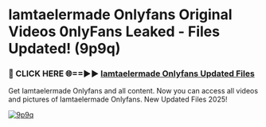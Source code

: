 # Iamtaelermade Onlyfans Original Videos 0nlyFans Leaked - Files Updated! (9p9q)

<h3>🔴 CLICK HERE 🌐==►► <a href="https://tinyurl.com/ehrbuxhb" rel="nofollow">Iamtaelermade Onlyfans Updated Files</a></h3>

Get Iamtaelermade Onlyfans and all content. Now you can access all videos and pictures of Iamtaelermade Onlyfans. New Updated Files 2025!

[![9p9q](https://i.imgur.com/lVYEuWS.gif)](https://tinyurl.com/ehrbuxhb)
